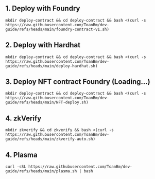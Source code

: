 ## 1. Deploy with Foundry
```
mkdir deploy-contract && cd deploy-contract && bash <(curl -s https://raw.githubusercontent.com/ToanBm/dev-guide/refs/heads/main/foundry-contract-v1.sh)
```
## 2. Deploy with Hardhat
```
mkdir deploy-contract && cd deploy-contract && bash <(curl -s https://raw.githubusercontent.com/ToanBm/dev-guide/refs/heads/main/deploy-hardhat.sh)
```
## 3. Deploy NFT contract Foundry (Loading...)
```
mkdir deploy-contract && cd deploy-contract && bash <(curl -s https://raw.githubusercontent.com/ToanBm/dev-guide/refs/heads/main/NFT-deploy.sh)
```
## 4. zkVerify
```
mkdir zkverify && cd zkverify && bash <(curl -s https://raw.githubusercontent.com/ToanBm/dev-guide/refs/heads/main/zkverify-auto.sh)
```

## 4. Plasma
```
curl -sSL https://raw.githubusercontent.com/ToanBm/dev-guide/refs/heads/main/plasma.sh | bash
```

